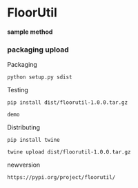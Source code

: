# FloorUtil
**sample method**

### packaging upload

Packaging

```
python setup.py sdist 
```

Testing

```
pip install dist/floorutil-1.0.0.tar.gz 
```

```
demo
```

Distributing

```
pip install twine

twine upload dist/floorutil-1.0.0.tar.gz 
```

newversion

```buildoutcfg
https://pypi.org/project/floorutil/
```
